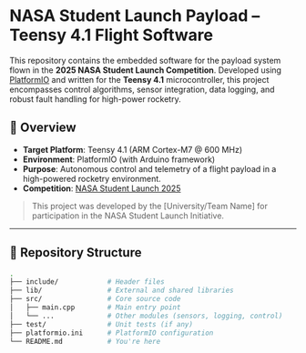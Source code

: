# NASA Student Launch Payload – Teensy 4.1 Flight Software

This repository contains the embedded software for the payload system flown in the **2025 NASA Student Launch Competition**. Developed using [PlatformIO](https://platformio.org/) and written for the **Teensy 4.1** microcontroller, this project encompasses control algorithms, sensor integration, data logging, and robust fault handling for high-power rocketry.

## 🚀 Overview

- **Target Platform**: Teensy 4.1 (ARM Cortex-M7 @ 600 MHz)
- **Environment**: PlatformIO (with Arduino framework)
- **Purpose**: Autonomous control and telemetry of a flight payload in a high-powered rocketry environment.
- **Competition**: [NASA Student Launch 2025](https://www.nasa.gov/stem/studentlaunch/home/index.html)

> This project was developed by the [University/Team Name] for participation in the NASA Student Launch Initiative.

---

## 📁 Repository Structure

```bash
.
├── include/            # Header files
├── lib/                # External and shared libraries
├── src/                # Core source code
│   ├── main.cpp        # Main entry point
│   └── ...             # Other modules (sensors, logging, control)
├── test/               # Unit tests (if any)
├── platformio.ini      # PlatformIO configuration
└── README.md           # You're here
